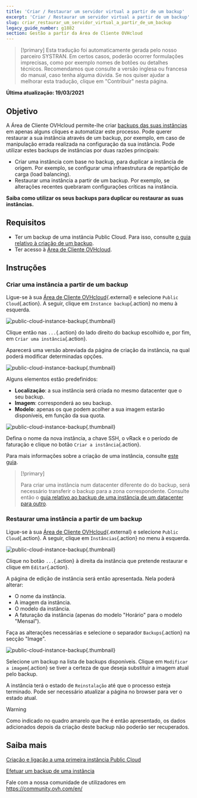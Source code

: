 ```yaml
---
title: 'Criar / Restaurar um servidor virtual a partir de um backup'
excerpt: 'Criar / Restaurar um servidor virtual a partir de um backup'
slug: criar_restaurar_um_servidor_virtual_a_partir_de_um_backup
legacy_guide_number: g1882
section: Gestão a partir da Área de Cliente OVHcloud
---
```


> [!primary]
> Esta tradução foi automaticamente gerada pelo nosso parceiro SYSTRAN. Em certos casos, poderão ocorrer formulações imprecisas, como por exemplo nomes de botões ou detalhes técnicos. Recomendamos que consulte a versão inglesa ou francesa do manual, caso tenha alguma dúvida. Se nos quiser ajudar a melhorar esta tradução, clique em "Contribuir" nesta página.
>

**Última atualização: 19/03/2021**

## Objetivo

A Área de Cliente OVHcloud permite-lhe criar [backups das suas instâncias](../efetuar_backup_de_uma_instancia/) em apenas alguns cliques e automatizar este processo.
Pode querer restaurar a sua instância através de um backup, por exemplo, em caso de manipulação errada realizada na configuração da sua instância. Pode utilizar estes backups de instâncias por duas razões principais:

- Criar uma instância com base no backup, para duplicar a instância de origem. Por exemplo, se configurar uma infraestrutura de repartição de carga (load balancing).
- Restaurar uma instância a partir de um backup. Por exemplo, se alterações recentes quebraram configurações críticas na instância.

**Saiba como utilizar os seus backups para duplicar ou restaurar as suas instâncias.**

## Requisitos

- Ter um backup de uma instância Public Cloud. Para isso, consulte [o guia relativo à criação de um backup](../efetuar_backup_de_uma_instancia/).
- Ter acesso à [Área de Cliente OVHcloud](https://www.ovh.com/auth/?action=gotomanager&from=https://www.ovh.pt/&ovhSubsidiary=pt).

## Instruções

### Criar uma instância a partir de um backup

Ligue-se à sua [Área de Cliente OVHcloud](https://www.ovh.com/auth/?action=gotomanager&from=https://www.ovh.pt/&ovhSubsidiary=pt){.external} e selecione `Public Cloud`{.action}. A seguir, clique em `Instance backup`{.action} no menu à esquerda.

![public-cloud-instance-backup](images/restorebackup01.png){.thumbnail}

Clique então nas `...`{.action} do lado direito do backup escolhido e, por fim, em `Criar uma instância`{.action}.

Aparecerá uma versão abreviada da página de criação da instância, na qual poderá modificar determinadas opções.

![public-cloud-instance-backup](images/restorebackup02.png){.thumbnail}

Alguns elementos estão predefinidos:

- **Localização**: a sua instância será criada no mesmo datacenter que o seu backup.
- **Imagem**: corresponderá ao seu backup.
- **Modelo**: apenas os que podem acolher a sua imagem estarão disponíveis, em função da sua quota.

![public-cloud-instance-backup](images/restorebackup03.png){.thumbnail}

Defina o nome da nova instância, a chave SSH, o vRack e o período de faturação e clique no botão `Criar a instância`{.action}.

Para mais informações sobre a criação de uma instância, consulte [este guia](../criar_uma_instancia_a_partir_do_espaco_cliente_ovh/).

> [!primary]
>
> Para criar uma instância num datacenter diferente do do backup, será necessário transferir o backup para a zona correspondente. Consulte então o [guia relativo ao backup de uma instância de um datacenter para outro](../transferir-a-copia-de-seguranca-de-uma-instancia-de-um-datacenter-para-outro/).
>

### Restaurar uma instância a partir de um backup

Ligue-se à sua [Área de Cliente OVHcloud](https://www.ovh.com/auth/?action=gotomanager&from=https://www.ovh.pt/&ovhSubsidiary=pt){.external} e selecione `Public Cloud`{.action}. A seguir, clique em `Instâncias`{.action} no menu à esquerda.

![public-cloud-instance-backup](images/restorebackup04.png){.thumbnail}

Clique no botão `...`{.action} à direita da instância que pretende restaurar e clique em `Editar`{.action}.

A página de edição de instância será então apresentada. Nela poderá alterar:

- O nome da instância.
- A imagem da instância.
- O modelo da instância.
- A faturação da instância (apenas do modelo "Horário" para o modelo "Mensal").

Faça as alterações necessárias e selecione o separador `Backups`{.action} na secção "Image".

![public-cloud-instance-backup](images/restorebackup05.png){.thumbnail}

Selecione um backup na lista de backups disponíveis. Clique em `Modificar a imagem`{.action} se tiver a certeza de que deseja substituir a imagem atual pelo backup.

A instância terá o estado de `Reinstalação` até que o processo esteja terminado. Pode ser necessário atualizar a página no browser para ver o estado atual.

> [!warning]
>
> Como indicado no quadro amarelo que lhe é então apresentado, os dados adicionados depois da criação deste backup não poderão ser recuperados.
>

## Saiba mais

[Criação e ligação a uma primeira instância Public Cloud](../comecar-com-uma-instancia-public-cloud/)

[Efetuar um backup de uma instância](../comecar-com-uma-instancia-public-cloud/)

Fale com a nossa comunidade de utilizadores em <https://community.ovh.com/en/>
